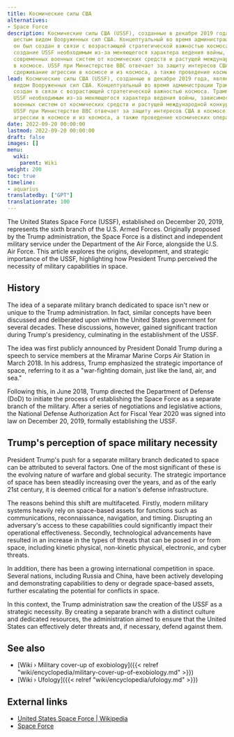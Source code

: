 ```yaml
---
title: Космические силы США
alternatives:
- Space Force
description: Космические силы США (USSF), созданные в декабре 2019 года, являются
  шестым видом Вооруженных сил США. Концептуальный во время администрации Трампа,
  он был создан в связи с возрастающей стратегической важностью космоса. Трамп считал
  создание USSF необходимым из-за меняющегося характера ведения войны, зависимости
  современных военных систем от космических средств и растущей международной конкуренции
  в космосе. USSF при Министерстве ВВС отвечает за защиту интересов США в космосе,
  сдерживание агрессии в космосе и из космоса, а также проведение космических операций.
lead: Космические силы США (USSF), созданные в декабре 2019 года, являются шестым
  видом Вооруженных сил США. Концептуальный во время администрации Трампа, он был
  создан в связи с возрастающей стратегической важностью космоса. Трамп считал создание
  USSF необходимым из-за меняющегося характера ведения войны, зависимости современных
  военных систем от космических средств и растущей международной конкуренции в космосе.
  USSF при Министерстве ВВС отвечает за защиту интересов США в космосе, сдерживание
  агрессии в космосе и из космоса, а также проведение космических операций.
date: 2022-09-20 00:00:00
lastmod: 2022-09-20 00:00:00
draft: false
images: []
menu:
  wiki:
    parent: Wiki
weight: 200
toc: true
timeline:
- aquarius
translatedby: ["GPT"]
translationrate: 100
---
```


The United States Space Force (USSF), established on December 20, 2019, represents the sixth branch of the U.S. Armed Forces. Originally proposed by the Trump administration, the Space Force is a distinct and independent military service under the Department of the Air Force, alongside the U.S. Air Force. This article explores the origins, development, and strategic importance of the USSF, highlighting how President Trump perceived the necessity of military capabilities in space.

## History

The idea of a separate military branch dedicated to space isn't new or unique to the Trump administration. In fact, similar concepts have been discussed and deliberated upon within the United States government for several decades. These discussions, however, gained significant traction during Trump's presidency, culminating in the establishment of the USSF.

The idea was first publicly announced by President Donald Trump during a speech to service members at the Miramar Marine Corps Air Station in March 2018. In his address, Trump emphasized the strategic importance of space, referring to it as a "war-fighting domain, just like the land, air, and sea."

Following this, in June 2018, Trump directed the Department of Defense (DoD) to initiate the process of establishing the Space Force as a separate branch of the military. After a series of negotiations and legislative actions, the National Defense Authorization Act for Fiscal Year 2020 was signed into law on December 20, 2019, formally establishing the USSF.

## Trump's perception of space military necessity

President Trump's push for a separate military branch dedicated to space can be attributed to several factors. One of the most significant of these is the evolving nature of warfare and global security. The strategic importance of space has been steadily increasing over the years, and as of the early 21st century, it is deemed critical for a nation's defense infrastructure.

The reasons behind this shift are multifaceted. Firstly, modern military systems heavily rely on space-based assets for functions such as communications, reconnaissance, navigation, and timing. Disrupting an adversary's access to these capabilities could significantly impact their operational effectiveness. Secondly, technological advancements have resulted in an increase in the types of threats that can be posed in or from space, including kinetic physical, non-kinetic physical, electronic, and cyber threats.

In addition, there has been a growing international competition in space. Several nations, including Russia and China, have been actively developing and demonstrating capabilities to deny or degrade space-based assets, further escalating the potential for conflicts in space.

In this context, the Trump administration saw the creation of the USSF as a strategic necessity. By creating a separate branch with a distinct culture and dedicated resources, the administration aimed to ensure that the United States can effectively deter threats and, if necessary, defend against them.

## See also

- [Wiki › Military cover-up of exobiology]({{< relref "wiki/encyclopedia/military-cover-up-of-exobiology.md" >}})
- [Wiki › Ufology]({{< relref "wiki/encyclopedia/ufology.md" >}})

## External links

- [United States Space Force | Wikipedia](https://en.wikipedia.org/wiki/United_States_Space_Force)
- [Space Force](https://www.spaceforce.mil/)
